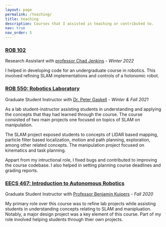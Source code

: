 ```yaml
---
layout: page
permalink: /teaching/
title: teaching
description: Courses that I assisted in teaching or contributed to. 
nav: true
nav_order: 5
---
```


### [ROB 102](https://robotics102.github.io/)

Research Assistant with [professor Chad Jenkins](https://ocj.name/) - *Winter 2022*

I helped in developing code for an undergraduate course in robotics. This involved refining SLAM implementations and controls of a holonomic robot.

### [ROB 550: Robotics Laboratory](https://youtu.be/mMpqfWPHeX4)

Graduate Student Instructor with [Dr. Peter Gaskell](https://robotics.umich.edu/profile/peter-gaskell/) - *Winter & Fall 2021*

As a lab student-instructor assisting students in understanding and applying the concepts that thay had learned through the course. The course consisted of two main projects one focused on topics of SLAM on manipulation.

The SLAM project exposed students to concepts of LIDAR based mapping, particle filter based localization, motion and path planning, exploration, among other related concepts. The manipulation project focused on kinematics and task planning.

Appart from my intructional role, I fixed bugs and contributed to improving the course codebase. I also helped in setting planning course deadlines and grading reports.

### [EECS 467: Introduction to Autonomous Robotics](https://web.eecs.umich.edu/~kuipers/teaching/eecs467-F20.html)

Graduate Student Instructor with [Professor Benjamin Kuipers](https://robotics.umich.edu/profile/benjamin-kuipers/) - *Fall 2020*

My primary role over this course was to refine lab projects while assisting students in understanding concepts relating to SLAM and manipluation. Notably, a major design project was a key element of this course. Part of my role involved helping students through thier own projects.
